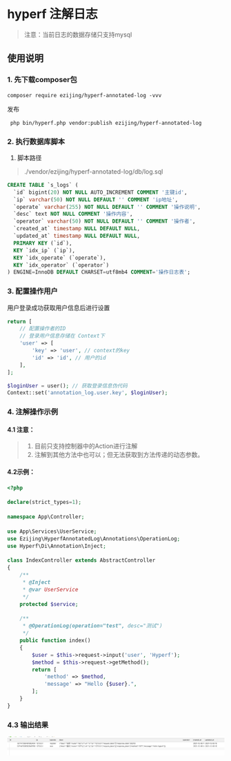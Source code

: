 # hyperf 注解日志
> 注意：当前日志的数据存储只支持mysql

使用说明
----------------------------

### 1. 先下载composer包
```composer log
composer require ezijing/hyperf-annotated-log -vvv
```
发布
```shell
 php bin/hyperf.php vendor:publish ezijing/hyperf-annotated-log
```

### 2. 执行数据库脚本
1. 脚本路径
> ./vendor/ezijing/hyperf-annotated-log/db/log.sql

```sql
CREATE TABLE `s_logs` (
  `id` bigint(20) NOT NULL AUTO_INCREMENT COMMENT '主键id',
  `ip` varchar(50) NOT NULL DEFAULT '' COMMENT 'ip地址',
  `operate` varchar(255) NOT NULL DEFAULT '' COMMENT '操作说明',
  `desc` text NOT NULL COMMENT '操作内容',
  `operator` varchar(50) NOT NULL DEFAULT '' COMMENT '操作者',
  `created_at` timestamp NULL DEFAULT NULL,
  `updated_at` timestamp NULL DEFAULT NULL,
  PRIMARY KEY (`id`),
  KEY `idx_ip` (`ip`),
  KEY `idx_operate` (`operate`),
  KEY `idx_operator` (`operator`)
) ENGINE=InnoDB DEFAULT CHARSET=utf8mb4 COMMENT='操作日志表';

```

### 3. 配置操作用户
用户登录成功获取用户信息后进行设置
```php
return [
    // 配置操作者的ID
    // 登录用户信息存储在 Context下
    'user' => [
        'key' => 'user', // context的key
        'id' => 'id', // 用户的id
    ],
];
```

```php
$loginUser = user(); // 获取登录信息伪代码
Context::set('annotation_log.user.key', $loginUser);
```

### 4. 注解操作示例
#### 4.1 注意：
> 1. 目前只支持控制器中的Action进行注解
> 2. 注解到其他方法中也可以；但无法获取到方法传递的动态参数。

#### 4.2示例：
```php
<?php

declare(strict_types=1);

namespace App\Controller;

use App\Services\UserService;
use Ezijing\HyperfAnnotatedLog\Annotations\OperationLog;
use Hyperf\Di\Annotation\Inject;

class IndexController extends AbstractController
{
    /**
     * @Inject
     * @var UserService
     */
    protected $service;

    /**
     * @OperationLog(operation="test", desc="测试")
     */
    public function index()
    {
        $user = $this->request->input('user', 'Hyperf');
        $method = $this->request->getMethod();
        return [
            'method' => $method,
            'message' => "Hello {$user}.",
        ];
    }
}
```

### 4.3 输出结果
![img.png](./img.png)
